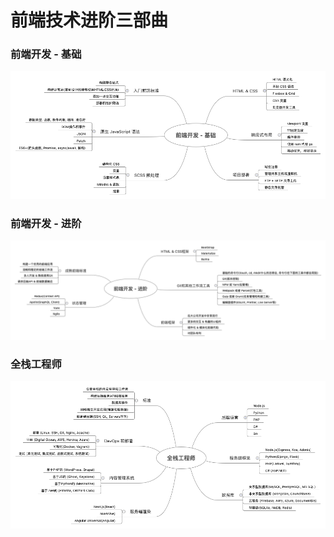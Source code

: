 前端技术进阶三部曲
===

### 前端开发 - 基础

![前端开发 - 基础](./images/level01.png)

### 前端开发 - 进阶

![前端开发 - 进阶](./images/level02.png)

### 全栈工程师

![全栈工程师](./images/level03.png)
